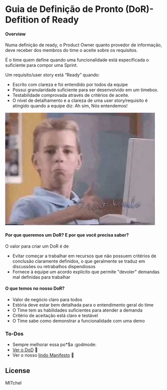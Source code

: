 # Guia de Definição de Pronto (DoR)- Defition of Ready

#### Overview
Numa definição de ready, o Product Owner quanto provedor de informação, deve receber dos membros do time o aceite sobre os 
requisitos.

É o time quem define quando uma funcionalidade está especificada o suficiente para compor uma Sprint.

Um requisito/user story está “Ready” quando:

 * Escrito com clareza e foi entendido por todos da equipe
 * Possui granularidade suficiente para ser desenvolvido em um timebox.
 * Testabilidade comprovada através de critérios de aceite.
 * O nível de detalhamento e a clareza de uma user story/requisito é atingido quando a equipe diz: Ah sim, Nós entendemos!

![N|Solid](../images/dor_image.jpeg)

#### Por que queremos um DoR? E por que você precisa saber?
O valor para criar um DoR é de 
 - Evitar começar a trabalhar em recursos que não possuem critérios de conclusão claramente definidos,
o que geralmente se traduz em discussões ou retrabalhos dispendiosos
 - Fornece à equipe um acordo explícito que permite "devoler" demandas mal definidas para trabalhar

#### O que temos no nosso DoR?
 - Valor de negócio claro para todos
 - Estória deve estar bem detalhada para o entendimento geral do time
 - O Time tem as habilidades suficientes para atender a demanda
 - Critério de aceitação está claro e testável
 - O Time sabe como demonstrar a funcionalidade com uma demo


### To-Dos
 - Sempre melhorar essa po*$a :godmode:
 - [Ver o DoD](DoD.md) :boot:
 - Ver o nosso [lindo Manifesto](TEAM_MANIFESTO.md) :panda_face:

License
----

MITchel
